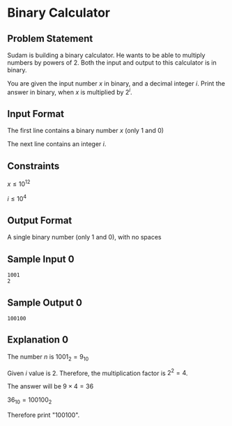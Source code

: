 # Binary Calculator

## Problem Statement

Sudam is building a binary calculator. He wants to be able to multiply numbers by powers of $2$. Both the input and output to this calculator is in binary.

You are given the input number $x$ in binary, and a decimal integer $i$. Print the answer in binary, when $x$ is multiplied by $2^i$.

## Input Format

The first line contains a binary number $x$ (only $1$ and $0$)

The next line contains an integer $i$.

## Constraints

$x \leq 10^{12}$

$i \leq 10^{4}$

## Output Format

A single binary number (only $1$ and $0$), with no spaces

## Sample Input 0

```
1001
2
```

## Sample Output 0

```
100100
```

## Explanation 0

The number $n$ is $1001_2 = 9_{10}$

Given $i$ value is $2$. Therefore, the multiplication factor is $2^2 = 4$.

The answer will be $9 \times 4 = 36$

$36_{10} = 100100_2$

Therefore print "$100100$".